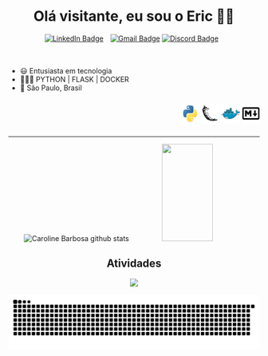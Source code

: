 <h1 align="center">Olá visitante, eu sou o Eric 🖖🏾</h1>
<div align="center">
  <a href="https://www.linkedin.com/in/eric-sh/" style="display: inline-block; margin-right: 10px;">
    <img src="https://img.shields.io/badge/LinkedIn-0077B5?style=for-the-badge&logo=linkedin&logoColor=white" alt="LinkedIn Badge" />
  </a> <a href="mailto:ericshantos13@gmail.com" style="display: inline-block;">
    <img src="https://img.shields.io/badge/Gmail-D14836?style=for-the-badge&logo=gmail&logoColor=white" alt="Gmail Badge" />
  </a> <a href="https://discord.com/users/borosh." style="display: inline-block; margin-right: 10px;">
    <img src="https://img.shields.io/badge/Discord-7289DA?style=for-the-badge&logo=discord&logoColor=white" alt="Discord Badge" />
  </a>
</div>

<br>
<br>

- 😃 Entusiasta em tecnologia
- 👨🏾‍💻 PYTHON | FLASK | DOCKER
- 📌 São Paulo, Brasil 

  

<h3></h3>
<div align="right">
  <img alt="" height="40" width="35" src="https://raw.githubusercontent.com/devicons/devicon/master/icons/python/python-original.svg">
  <img alt="" height="40" width="35" src="https://raw.githubusercontent.com/devicons/devicon/master/icons/flask/flask-original.svg">
  <img alt="" height="40" height="35" src="https://raw.githubusercontent.com/devicons/devicon/master/icons/docker/docker-original.svg">
  <img alt="" height="40" width="35" src="https://raw.githubusercontent.com/devicons/devicon/master/icons/markdown/markdown-original.svg">
</div>

### 

<hr>

<div align="center">  
  <img width="49%" height="195px" src="https://github-readme-stats.vercel.app/api?username=ericshantos&show_icons=true&count_private=true&hide_border=true&title_color=ff91a4&icon_color=ff91a4&text_color=c9d1d9&bg_color=0d1117" alt="Caroline Barbosa github stats" /> 
  <img width="45%" height="195px" src="https://github-readme-stats.vercel.app/api/top-langs/?username=ericshantos&layout=compact&hide_border=true&title_color=ff91a4&text_color=ff91a4&bg_color=0d1117" />
</div>



<h2 align='Center'>Atividades</h2>
<!-- visitors count  -->

<p align="center" >   
  <img src="https://profile-counter.glitch.me/ericshantos/count.svg" />  
</p>

<!-- github workflow  .-->

<div  align='Center'>
  <picture>
    <source media="(prefers-color-scheme: dark)" srcset="https://raw.githubusercontent.com/ericshantos/ericshantos/output/github-contribution-grid-snake-dark.svg">
    <source media="(prefers-color-scheme: light)" srcset="https://raw.githubusercontent.com/ericshantos/ericshantos/output/github-contribution-grid-snake.svg">
    <img alt="github contribution grid snake animation" src="https://raw.githubusercontent.com/ericshantos/ericshantos/output/github-contribution-grid-snake.svg">
  </picture>
</div>
